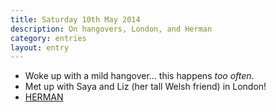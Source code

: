 ```yaml
---
title: Saturday 10th May 2014
description: On hangovers, London, and Herman
category: entries
layout: entry
---
```


- Woke up with a mild hangover&hellip; this happens *too often*.
- Met up with Saya and Liz (her tall Welsh friend) in London!
- [HERMAN](http://www.herman-ze-german.co.uk/)
